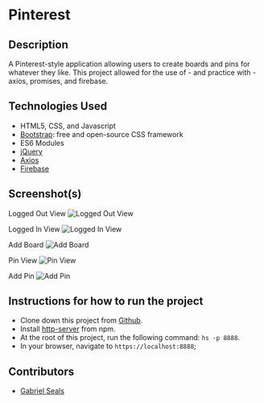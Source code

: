# Pinterest

## Description

A Pinterest-style application allowing users to create boards and pins for whatever they like. This project allowed for the use of - and practice with - axios, promises, and firebase.

## Technologies Used

* HTML5, CSS, and Javascript
* [Bootstrap](https://getbootstrap.com/): free and open-source CSS framework
* ES6 Modules
* [jQuery](https://jquery.com/)
* [Axios](https://github.com/axios/axios)
* [Firebase](https://firebase.google.com/)

## Screenshot(s)

Logged Out View
![Logged Out View](https://cdn.pixabay.com/photo/2017/08/04/05/37/coming-soon-2579123_960_720.jpg)

Logged In View
![Logged In View](https://cdn.pixabay.com/photo/2017/08/04/05/37/coming-soon-2579123_960_720.jpg)

Add Board
![Add Board](https://cdn.pixabay.com/photo/2017/08/04/05/37/coming-soon-2579123_960_720.jpg)

Pin View
![Pin View](https://cdn.pixabay.com/photo/2017/08/04/05/37/coming-soon-2579123_960_720.jpg)

Add Pin
![Add Pin](https://cdn.pixabay.com/photo/2017/08/04/05/37/coming-soon-2579123_960_720.jpg)

## Instructions for how to run the project

* Clone down this project from [Github](https://github.com/gseals/pinterest).
* Install [http-server](https://www.npmjs.com/package/http-server) from npm.
* At the root of this project, run the following command: `hs -p 8888`.
* In your browser, navigate to `https://localhost:8888`;

## Contributors

* [Gabriel Seals](https://github.com/gseals)